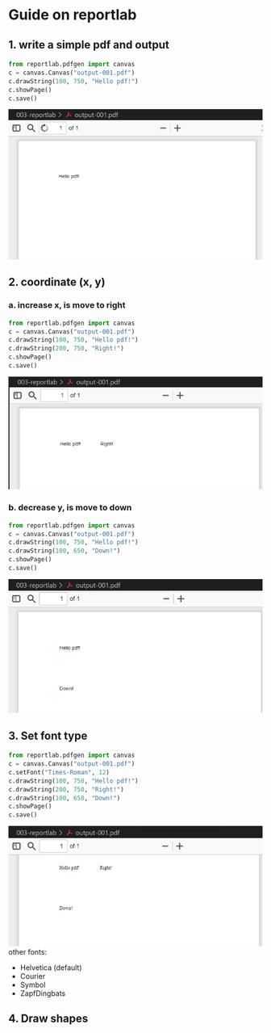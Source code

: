 # Guide on reportlab
## 1. write a simple pdf and output
```python
from reportlab.pdfgen import canvas
c = canvas.Canvas("output-001.pdf")
c.drawString(100, 750, "Hello pdf!")
c.showPage()
c.save()
```
![alt text](image1.png)

## 2. coordinate (x, y)
### a. increase x, is move to right
```python 
from reportlab.pdfgen import canvas
c = canvas.Canvas("output-001.pdf")
c.drawString(100, 750, "Hello pdf!")
c.drawString(200, 750, "Right!")
c.showPage()
c.save()
```
![alt text](image2.png)
### b. decrease y, is move to down
```python
from reportlab.pdfgen import canvas
c = canvas.Canvas("output-001.pdf")
c.drawString(100, 750, "Hello pdf!")
c.drawString(100, 650, "Down!")
c.showPage()
c.save()
```
![alt text](image3.png)

## 3. Set font type
```python
from reportlab.pdfgen import canvas
c = canvas.Canvas("output-001.pdf")
c.setFont("Times-Roman", 12)
c.drawString(100, 750, "Hello pdf!")
c.drawString(200, 750, "Right!")
c.drawString(100, 650, "Down!")
c.showPage()
c.save()
```
![alt text](image4.png)
other fonts:
- Helvetica (default)
- Courier
- Symbol
- ZapfDingbats

## 4. Draw shapes